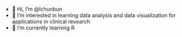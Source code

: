 - 👋 Hi, I’m @lchunbun
- 👀 I’m interested in learning data analysis and data visualization for applications in clinical research
- 🌱 I’m currently learning R

<!---
lchunbun/lchunbun is a ✨ special ✨ repository because its `README.md` (this file) appears on your GitHub profile.
You can click the Preview link to take a look at your changes.
--->
